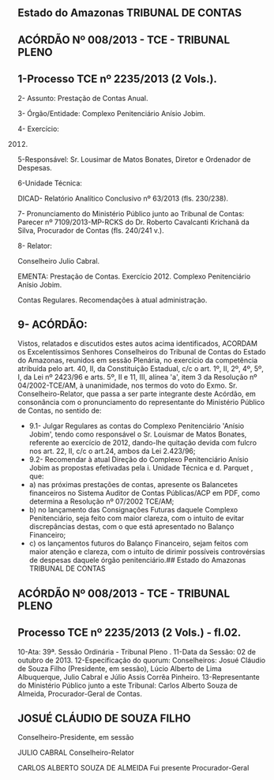 
## Estado do Amazonas TRIBUNAL DE CONTAS

## ACÓRDÃO Nº 008/2013 - TCE - TRIBUNAL PLENO

## 1-Processo TCE nº 2235/2013 (2 Vols.).

2- Assunto: Prestação de Contas Anual.

3- Órgão/Entidade: Complexo Penitenciário Anísio Jobim.

4- Exercício:

2012.

5-Responsável: Sr. Lousimar de Matos Bonates, Diretor e Ordenador de Despesas.

6-Unidade Técnica:

DICAD- Relatório Analítico Conclusivo nº 63/2013 (fls. 230/238).

7-  Pronunciamento  do Ministério Público  junto  ao Tribunal  de Contas: Parecer  nº 7109/2013-MP-RCKS do Dr. Roberto Cavalcanti Krichanã da Silva, Procurador de Contas (fls. 240/241 v.).

8- Relator:

Conselheiro Julio Cabral.

EMENTA: Prestação de Contas. Exercício 2012. Complexo Penitenciário Anísio Jobim.

Contas Regulares. Recomendações à atual administração.

## 9- ACÓRDÃO:

Vistos, relatados e discutidos estes autos acima identificados,  ACORDAM os Excelentíssimos Senhores Conselheiros do Tribunal de Contas do Estado do Amazonas, reunidos em sessão Plenária, no exercício da competência atribuída pelo  art.  40,  II, da Constituição Estadual, c/c o art. 1º, II, 2º, 4º, 5º, I, da Lei nº 2423/96 e arts. 5º,  II e 11, III, alínea 'a', item 3 da Resolução nº 04/2002-TCE/AM, à unanimidade, nos termos do voto do Exmo. Sr. Conselheiro-Relator, que passa a ser parte integrante  deste Acórdão, em consonância com o pronunciamento do representante do Ministério Público de Contas, no sentido de:

- 9.1- Julgar  Regulares as contas  do  Complexo  Penitenciário  'Anísio  Jobim', tendo  como  responsável  o  Sr.  Louismar  de  Matos  Bonates,  referente  ao  exercício  de 2012,  dando-lhe  quitação  devida  com  fulcro  nos  art.  22,  II,  c/c  o  art.24,  ambos  da  Lei 2.423/96;
- 9.2-  Recomendar  à  atual  Direção  do  Complexo  Penitenciário  Anísio Jobim as propostas efetivadas pela i. Unidade Técnica e d. Parquet , que:
- a) nas próximas prestações de contas, apresente os Balancetes financeiros no Sistema  Auditor  de  Contas  Públicas/ACP  em  PDF,  como  determina  a  Resolução  nº 07/2002 TCE/AM;
- b) no lançamento das Consignações Futuras daquele Complexo Penitenciário, seja feito com maior clareza, com o intuito de evitar discrepâncias destas, com o que está apresentado no Balanço Financeiro;
- c)  os  lançamentos  futuros  do  Balanço  Financeiro,  sejam  feitos  com  maior atenção e clareza, com o intuito de dirimir possíveis controvérsias de despesas daquele órgão penitenciário.## Estado do Amazonas TRIBUNAL DE CONTAS

## ACÓRDÃO Nº 008/2013 - TCE - TRIBUNAL PLENO

## Processo TCE nº 2235/2013 (2 Vols.) - fl.02.

10-Ata: 39ª. Sessão Ordinária - Tribunal Pleno . 11-Data da Sessão: 02 de outubro de 2013. 12-Especificação do quorum: Conselheiros: Josué Cláudio de Souza Filho (Presidente, em  sessão),  Lúcio  Alberto  de  Lima  Albuquerque,  Julio  Cabral  e  Júlio  Assis  Corrêa Pinheiro. 13-Representante do Ministério Público junto a este Tribunal: Carlos Alberto Souza de Almeida, Procurador-Geral de Contas.

## JOSUÉ CLÁUDIO DE SOUZA FILHO

Conselheiro-Presidente, em sessão

JULIO CABRAL Conselheiro-Relator

CARLOS ALBERTO SOUZA DE ALMEIDA Fui presente Procurador-Geral